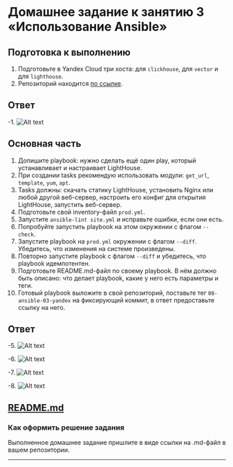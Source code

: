 # Домашнее задание к занятию 3 «Использование Ansible»

## Подготовка к выполнению

1. Подготовьте в Yandex Cloud три хоста: для `clickhouse`, для `vector` и для `lighthouse`.
2. Репозиторий находится [по ссылке](https://github.com/VKCOM/lighthouse).

## Ответ

-1. ![Alt text](https://github.com/wineperm/SHDEVOPS-2/assets/15356046/94078586-b42c-477f-b0fa-148174aebe42)

## Основная часть

1. Допишите playbook: нужно сделать ещё один play, который устанавливает и настраивает LightHouse.
2. При создании tasks рекомендую использовать модули: `get_url`, `template`, `yum`, `apt`.
3. Tasks должны: скачать статику LightHouse, установить Nginx или любой другой веб-сервер, настроить его конфиг для открытия LightHouse, запустить веб-сервер.
4. Подготовьте свой inventory-файл `prod.yml`.
5. Запустите `ansible-lint site.yml` и исправьте ошибки, если они есть.
6. Попробуйте запустить playbook на этом окружении с флагом `--check`.
7. Запустите playbook на `prod.yml` окружении с флагом `--diff`. Убедитесь, что изменения на системе произведены.
8. Повторно запустите playbook с флагом `--diff` и убедитесь, что playbook идемпотентен.
9. Подготовьте README.md-файл по своему playbook. В нём должно быть описано: что делает playbook, какие у него есть параметры и теги.
10. Готовый playbook выложите в свой репозиторий, поставьте тег `08-ansible-03-yandex` на фиксирующий коммит, в ответ предоставьте ссылку на него.

## Ответ 

-5. ![Alt text](https://github.com/wineperm/SHDEVOPS-2/assets/15356046/e423c105-7978-47a1-a27e-f2557c1392a7)

-6. ![Alt text](https://github.com/wineperm/SHDEVOPS-2/assets/15356046/9f639e87-1768-4f40-a6f3-2fa0ab867e7c)

-7. ![Alt text](https://github.com/wineperm/SHDEVOPS-2/assets/15356046/f24868af-dae3-41d9-84ae-d14471e130af)

-8. ![Alt text](https://github.com/wineperm/SHDEVOPS-2/assets/15356046/c1d6adc0-92ca-4f27-8f44-bbfd207ea1ad)

[README.md](https://github.com/wineperm/SHDEVOPS-2/blob/17a66518d4b32ba0b02ffc6c75d8d535b202f42f/mnt-homeworks/08-ansible-03-yandex/playbook/README.md)
---

### Как оформить решение задания

Выполненное домашнее задание пришлите в виде ссылки на .md-файл в вашем репозитории.

---
